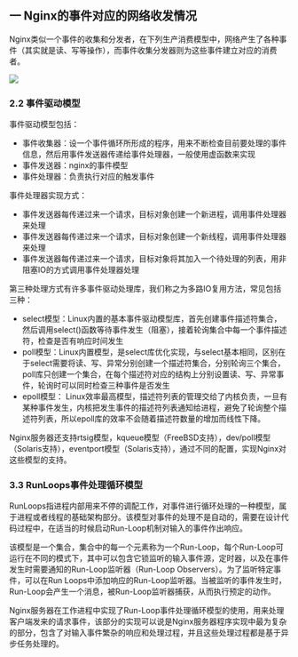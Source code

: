 ## 一 Nginx的事件对应的网络收发情况

Nginx类似一个事件的收集和分发者，在下列生产消费模型中，网络产生了各种事件（其实就是读、写等操作），而事件收集分发器则为这些事件建立对应的消费者。  

![](../images/webserver/nginx-03.png)  

### 2.2 事件驱动模型

事件驱动模型包括：
- 事件收集器：设一个事件循环所形成的程序，用来不断检查目前要处理的事件信息，然后用事件发送器传递给事件处理器，一般使用虚函数来实现
- 事件发送器：nginx的事件模型
- 事件处理器：负责执行对应的触发事件

事件处理器实现方式：
- 事件发送器每传递过来一个请求，目标对象创建一个新进程，调用事件处理器来处理
- 事件发送器每传递过来一个请求，目标对象创建一个新线程，调用事件处理器来处理
- 事件发送器每传递过来一个请求，目标对象将其加入一个待处理的列表，用非阻塞IO的方式调用事件处理器处理

第三种处理方式有许多事件驱动处理库，我们称之为多路IO复用方法，常见包括三种：
- select模型：Linux内置的基本事件驱动模型库，首先创建事件描述符集合，然后调用select()函数等待事件发生（阻塞），接着轮询集合中每一个事件描述符，检查是否有响应时间发生
- poll模型：Linux内置模型，是select库优化实现，与select基本相同，区别在于select需要将读、写、异常分别创建一个描述符集合，分别轮询三个集合，poll库只创建一个集合，在每个描述符对应的结构上分别设置读、写、异常事件，轮询时可以同时检查三种事件是否发生
- epoll模型： Linux效率最高模型，描述符列表的管理交给了内核负责，一旦有某种事件发生，内核把发生事件的描述符列表通知给进程，避免了轮询整个描述符列表，所以epoll库的效率不会随着描述符数量的增加而线性下降。

Nginx服务器还支持rtsig模型，kqueue模型（FreeBSD支持），dev/poll模型（Solaris支持），eventport模型（Solaris支持），通过不同的配置，实现Nginx对这些模型的支持。

### 3.3 RunLoops事件处理循环模型

RunLoops指进程内部用来不停的调配工作，对事件进行循环处理的一种模型，属于进程或者线程的基础架构部分。该模型对事件的处理不是自动的，需要在设计代码过程中，在适当的时候启动Run-Loop机制对输入的事件作出响应。  

该模型是一个集合，集合中的每一个元素称为一个Run-Loop，每个Run-Loop可运行在不同的模式下，其中可以包含它锁监听的输入事件源，定时器，以及在事件发生时需要通知的Run-Loop监听器（Run-Loop Observers）。为了监听特定事件，可以在Run Loops中添加响应的Run-Loop监听器。当被监听的事件发生时，Run-Loop会产生一个消息，被Run-Loop监听器捕获，从而执行预定的动作。  

Nginx服务器在工作进程中实现了Run-Loop事件处理循环模型的使用，用来处理客户端发来的请求事件，该部分的实现可以说是Nginx服务器程序实现中最为复杂的部分，包含了对输入事件繁杂的响应和处理过程，并且这些处理过程都是基于异步任务处理的。